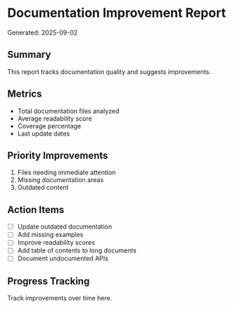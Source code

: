 # Documentation Improvement Report
Generated: 2025-09-02

## Summary
This report tracks documentation quality and suggests improvements.

## Metrics
- Total documentation files analyzed
- Average readability score
- Coverage percentage
- Last update dates

## Priority Improvements
1. Files needing immediate attention
2. Missing documentation areas
3. Outdated content

## Action Items
- [ ] Update outdated documentation
- [ ] Add missing examples
- [ ] Improve readability scores
- [ ] Add table of contents to long documents
- [ ] Document undocumented APIs

## Progress Tracking
Track improvements over time here.
